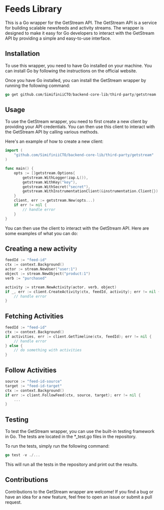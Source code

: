 # Feeds Library

This is a Go wrapper for the GetStream API. The GetStream API is a service for building scalable newsfeeds and activity streams. 
The wrapper is designed to make it easy for Go developers to interact with the GetStream API by providing a simple and easy-to-use interface.

## Installation
To use this wrapper, you need to have Go installed on your machine. You can install Go by following the instructions on the official website.

Once you have Go installed, you can install the GetStream wrapper by running the following command:
```go
go get github.com/SimifiniiCTO/backend-core-lib/third-party/getstream
```

## Usage 
To use the GetStream wrapper, you need to first create a new client by providing your API credentials. You can then use this client to interact with the GetStream API by calling various methods.

Here's an example of how to create a new client:
```go
import (
    "github.com/SimifiniiCTO/backend-core-lib/third-party/getstream"
)

func main() {
    opts := []getstream.Options{
        getstream.WithLogger(zap.L()),
        getstream.WithKey("key"),
        getstream.WithSecret("secret"),
        getstream.WithInstrumentationClient(&instrumentation.Client{})
    }
    client, err := getstream.New(opts...)
    if err != nil {
        // handle error
    }
}
```

You can then use the client to interact with the GetStream API. Here are some examples of what you can do:

## Creating a new activity
```go
feedId := "feed-id"
ctx := context.Background()
actor := stream.NewUser("user:1")
object := stream.NewObject("product:1")
verb := "purchased"

activity := stream.NewActivity(actor, verb, object)
if _, err := client.CreateActivity(ctx, feedId, activity); err != nil {
    // handle error
}
```

## Fetching Activities
```go
feedId := "feed-id"
ctx := context.Background()
if activities, err := client.GetTimeline(ctx, feedId); err != nil {
    // handle error
} else {
    // do something with activities
}
```

## Follow Activities
```go
source := "feed-id-source"
target := "feed-id-target"
ctx := context.Background()
if err := client.FollowFeed(ctx, source, target); err != nil {
    ...
}
```

## Testing
To test the GetStream wrapper, you can use the built-in testing framework in Go. The tests are located in the *_test.go files in the repository.

To run the tests, simply run the following command:
```go
go test -v ./...
```

This will run all the tests in the repository and print out the results.

## Contributions

Contributions to the GetStream wrapper are welcome! If you find a bug or have an idea for a new feature, feel free to open an issue or submit a pull request.

